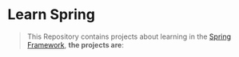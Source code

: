 # Learn Spring


> This Repository contains projects about learning in the [Spring Framework](https://spring.io/), **the projects are**:
